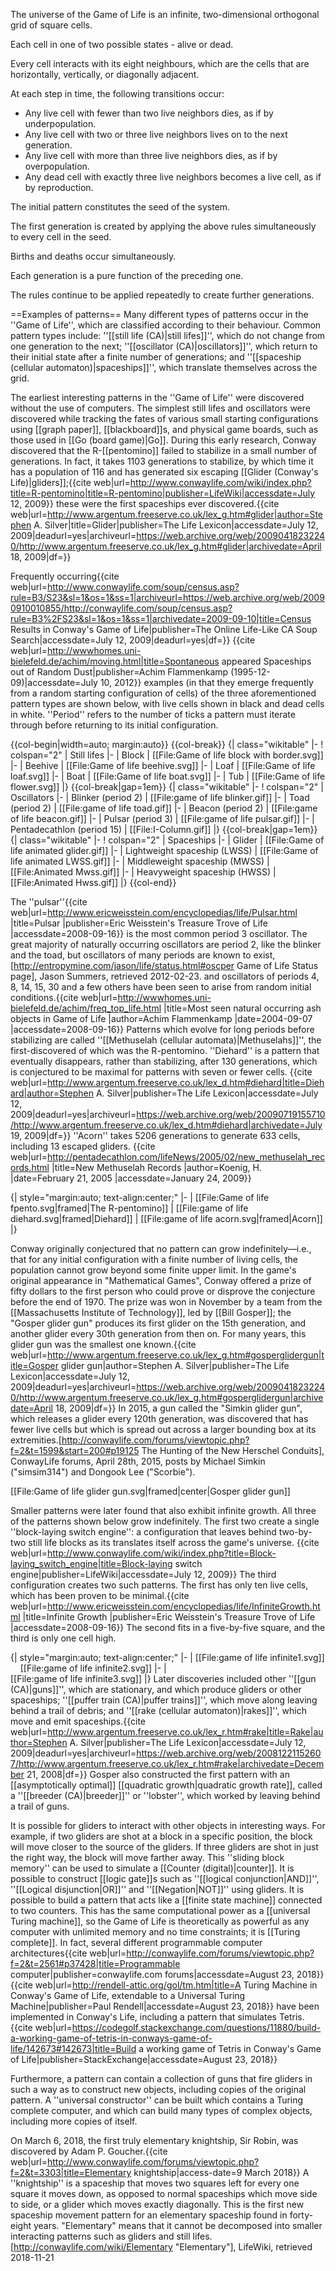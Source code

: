 The universe of the Game of Life is an infinite, two-dimensional orthogonal grid of square cells.

Each cell in one of two possible states - alive or dead.

Every cell interacts with its eight neighbours, which are the cells that are horizontally, vertically, or diagonally adjacent.

At each step in time, the following transitions occur:

* Any live cell with fewer than two live neighbors dies, as if by underpopulation.
* Any live cell with two or three live neighbors lives on to the next generation.
* Any live cell with more than three live neighbors dies, as if by overpopulation.
* Any dead cell with exactly three live neighbors becomes a live cell, as if by reproduction.

The initial pattern constitutes the seed of the system.

The first generation is created by applying the above rules simultaneously to every cell in the seed.

Births and deaths occur simultaneously.

Each generation is a pure function of the preceding one.

The rules continue to be applied repeatedly to create further generations.


==Examples of patterns==
Many different types of patterns occur in the ''Game of Life'', which are classified according to their behaviour. Common pattern types include: ''[[still life (CA)|still lifes]]'', which do not change from one generation to the next; ''[[oscillator (CA)|oscillators]]'', which return to their initial state after a finite number of generations; and ''[[spaceship (cellular automaton)|spaceships]]'', which translate themselves across the grid.

The earliest interesting patterns in the ''Game of Life'' were discovered without the use of computers. The simplest still lifes and oscillators were discovered while tracking the fates of various small starting configurations using [[graph paper]], [[blackboard]]s, and physical game boards, such as those used in [[Go (board game)|Go]]. During this early research, Conway discovered that the R-[[pentomino]] failed to stabilize in a small number of generations. In fact, it takes 1103 generations to stabilize, by which time it has a population of 116 and has generated six escaping [[Glider (Conway's Life)|gliders]];<ref>{{cite web|url=http://www.conwaylife.com/wiki/index.php?title=R-pentomino|title=R-pentomino|publisher=LifeWiki|accessdate=July 12, 2009}}</ref> these were the first spaceships ever discovered.<ref>{{cite web|url=http://www.argentum.freeserve.co.uk/lex_g.htm#glider|author=Stephen A. Silver|title=Glider|publisher=The Life Lexicon|accessdate=July 12, 2009|deadurl=yes|archiveurl=https://web.archive.org/web/20090418232240/http://www.argentum.freeserve.co.uk/lex_g.htm#glider|archivedate=April 18, 2009|df=}}
</ref>

Frequently occurring<ref>{{cite web|url=http://www.conwaylife.com/soup/census.asp?rule=B3/S23&sl=1&os=1&ss=1|archiveurl=https://web.archive.org/web/20090910010855/http://conwaylife.com/soup/census.asp?rule=B3%2FS23&sl=1&os=1&ss=1|archivedate=2009-09-10|title=Census Results in Conway's Game of Life|publisher=The Online Life-Like CA Soup Search|accessdate=July 12, 2009|deadurl=yes|df=}}
</ref><ref>{{cite web|url=http://wwwhomes.uni-bielefeld.de/achim/moving.html|title=Spontaneous appeared Spaceships out of Random Dust|publisher=Achim Flammenkamp (1995-12-09)|accessdate=July 10, 2012}}</ref> examples (in that they emerge frequently from a random starting configuration of cells) of the three aforementioned pattern types are shown below, with live cells shown in black and dead cells in white. ''Period'' refers to the number of ticks a pattern must iterate through before returning to its initial configuration.

{{col-begin|width=auto; margin:auto}}
{{col-break}}
{| class="wikitable"
|-
! colspan="2" | Still lifes
|-
| Block
| [[File:Game of life block with border.svg]]
|-
| Beehive
| [[File:Game of life beehive.svg]]
|-
| Loaf
| [[File:Game of life loaf.svg]]
|-
| Boat
| [[File:Game of life boat.svg]]
|-
| Tub
| [[File:Game of life flower.svg]]
|}
{{col-break|gap=1em}}
{| class="wikitable"
|-
! colspan="2" | Oscillators
|-
| Blinker (period 2)
| [[File:game of life blinker.gif]]
|-
| Toad (period 2)
| [[File:game of life toad.gif]]
|-
| Beacon (period 2)
| [[File:game of life beacon.gif]]
|-
| Pulsar (period 3)
| [[File:game of life pulsar.gif]]
|-
| Pentadecathlon (period 15)
| [[File:I-Column.gif]]
|}
{{col-break|gap=1em}}
{| class="wikitable"
|-
! colspan="2" | Spaceships
|-
| Glider
| [[File:Game of life animated glider.gif]]
|-
| Lightweight spaceship (LWSS)
| [[File:Game of life animated LWSS.gif]]
|-
| Middleweight spaceship (MWSS)
| [[File:Animated Mwss.gif]]
|-
| Heavyweight spaceship (HWSS)
| [[File:Animated Hwss.gif]]
|}
{{col-end}}

The ''pulsar''<ref>{{cite web|url=http://www.ericweisstein.com/encyclopedias/life/Pulsar.html |title=Pulsar |publisher=Eric Weisstein's Treasure Trove of Life |accessdate=2008-09-16}}
</ref> is the most common period 3 oscillator. The great majority of naturally occurring oscillators are period 2, like the blinker and the toad, but oscillators of many periods are known to exist,<ref>[http://entropymine.com/jason/life/status.html#oscper Game of Life Status page], Jason Summers, retrieved 2012-02-23.</ref> and oscillators of periods 4, 8, 14, 15, 30 and a few others have been seen to arise from random initial conditions.<ref>{{cite web|url=http://wwwhomes.uni-bielefeld.de/achim/freq_top_life.html |title=Most seen natural occurring ash objects in Game of Life |author=Achim Flammenkamp |date=2004-09-07 |accessdate=2008-09-16}}</ref> Patterns which evolve for long periods before stabilizing are called ''[[Methuselah (cellular automata)|Methuselahs]]'', the first-discovered of which was the R-pentomino. ''Diehard'' is a pattern that eventually disappears, rather than stabilizing, after 130 generations, which is conjectured to be maximal for patterns with seven or fewer cells.<ref>
{{cite web|url=http://www.argentum.freeserve.co.uk/lex_d.htm#diehard|title=Diehard|author=Stephen A. Silver|publisher=The Life Lexicon|accessdate=July 12, 2009|deadurl=yes|archiveurl=https://web.archive.org/web/20090719155710/http://www.argentum.freeserve.co.uk/lex_d.htm#diehard|archivedate=July 19, 2009|df=}}</ref> ''Acorn'' takes 5206 generations to generate 633 cells, including 13 escaped gliders.<ref>
{{cite web|url=http://pentadecathlon.com/lifeNews/2005/02/new_methuselah_records.html |title=New Methuselah Records |author=Koenig, H. |date=February 21, 2005 |accessdate=January 24, 2009}}</ref>

{|  style="margin:auto; text-align:center;"
|-
| [[File:Game of life fpento.svg|framed|The R-pentomino]]
| [[File:game of life diehard.svg|framed|Diehard]]
| [[File:game of life acorn.svg|framed|Acorn]]
|}

Conway originally conjectured that no pattern can grow indefinitely—i.e., that for any initial configuration with a finite number of living cells, the population cannot grow beyond some finite upper limit. In the game's original appearance in "Mathematical Games", Conway offered a prize of fifty dollars to the first person who could prove or disprove the conjecture before the end of 1970. The prize was won in November by a team from the [[Massachusetts Institute of Technology]], led by [[Bill Gosper]]; the "Gosper glider gun" produces its first glider on the 15th generation, and another glider every 30th generation from then on. For many years, this glider gun was the smallest one known.<ref>{{cite web|url=http://www.argentum.freeserve.co.uk/lex_g.htm#gosperglidergun|title=Gosper glider gun|author=Stephen A. Silver|publisher=The Life Lexicon|accessdate=July 12, 2009|deadurl=yes|archiveurl=https://web.archive.org/web/20090418232240/http://www.argentum.freeserve.co.uk/lex_g.htm#gosperglidergun|archivedate=April 18, 2009|df=}}</ref> In 2015, a gun called the "Simkin glider gun", which releases a glider every 120th generation, was discovered that has fewer live cells but which is spread out across a larger bounding box at its extremities.<ref>[http://conwaylife.com/forums/viewtopic.php?f=2&t=1599&start=200#p19125 The Hunting of the New Herschel Conduits], ConwayLife forums, April 28th, 2015, posts by Michael Simkin ("simsim314") and Dongook Lee ("Scorbie").</ref>

[[File:Game of life glider gun.svg|framed|center|Gosper glider gun]]

Smaller patterns were later found that also exhibit infinite growth. All three of the patterns shown below grow indefinitely. The first two create a single ''block-laying switch engine'': a configuration that leaves behind two-by-two still life blocks as its translates itself across the game's universe.<ref>
{{cite web|url=http://www.conwaylife.com/wiki/index.php?title=Block-laying_switch_engine|title=Block-laying switch engine|publisher=LifeWiki|accessdate=July 12, 2009}}</ref> The third configuration creates two such patterns. The first has only ten live cells, which has been proven to be minimal.<ref>{{cite web|url=http://www.ericweisstein.com/encyclopedias/life/InfiniteGrowth.html |title=Infinite Growth |publisher=Eric Weisstein's Treasure Trove of Life |accessdate=2008-09-16}}</ref> The second fits in a five-by-five square, and the third is only one cell high.

{|  style="margin:auto; text-align:center;"
|-
| [[File:game of life infinite1.svg]] &nbsp;&nbsp;&nbsp;&nbsp;[[File:game of life infinite2.svg]]
|-
| <br />[[File:game of life infinite3.svg]]
|}
Later discoveries included other ''[[gun (CA)|guns]]'', which are stationary, and which produce gliders or other spaceships; ''[[puffer train (CA)|puffer trains]]'', which move along leaving behind a trail of debris; and ''[[rake (cellular automaton)|rakes]]'', which move and emit spaceships.<ref>{{cite web|url=http://www.argentum.freeserve.co.uk/lex_r.htm#rake|title=Rake|author=Stephen A. Silver|publisher=The Life Lexicon|accessdate=July 12, 2009|deadurl=yes|archiveurl=https://web.archive.org/web/20081221152607/http://www.argentum.freeserve.co.uk/lex_r.htm#rake|archivedate=December 21, 2008|df=}}</ref> Gosper also constructed the first pattern with an [[asymptotically optimal]] [[quadratic growth|quadratic growth rate]], called a ''[[breeder (CA)|breeder]]'' or ''lobster'', which worked by leaving behind a trail of guns.

It is possible for gliders to interact with other objects in interesting ways. For example, if two gliders are shot at a block in a specific position, the block will move closer to the source of the gliders. If three gliders are shot in just the right way, the block will move farther away. This ''sliding block memory'' can be used to simulate a [[Counter (digital)|counter]]. It is possible to construct [[logic gate]]s such as ''[[logical conjunction|AND]]'', ''[[Logical disjunction|OR]]'' and ''[[Negation|NOT]]'' using gliders. It is possible to build a pattern that acts like a [[finite state machine]] connected to two counters. This has the same computational power as a [[universal Turing machine]], so the Game of Life is theoretically as powerful as any computer with unlimited memory and no time constraints; it is [[Turing complete]].<ref name="chapman"/><ref name="bcg"/> In fact, several different programmable computer architectures<ref>{{cite web|url=http://conwaylife.com/forums/viewtopic.php?f=2&t=2561#p37428|title=Programmable computer|publisher=conwaylife.com forums|accessdate=August 23, 2018}}</ref><ref>{{cite web|url=http://rendell-attic.org/gol/tm.htm|title=A Turing Machine in Conway's Game of Life, extendable to a Universal Turing Machine|publisher=Paul Rendell|accessdate=August 23, 2018}}</ref> have been implemented in Conway's Life, including a pattern that simulates Tetris.<ref>{{cite web|url=https://codegolf.stackexchange.com/questions/11880/build-a-working-game-of-tetris-in-conways-game-of-life/142673#142673|title=Build a working game of Tetris in Conway's Game of Life|publisher=StackExchange|accessdate=August 23, 2018}}</ref>

Furthermore, a pattern can contain a collection of guns that fire gliders in such a way as to construct new objects, including copies of the original pattern. A ''universal constructor'' can be built which contains a Turing complete computer, and which can build many types of complex objects, including more copies of itself.<ref name="bcg"/>

On March 6, 2018, the first truly elementary knightship, Sir Robin, was discovered by Adam P. Goucher.<ref>{{cite web|url=http://www.conwaylife.com/forums/viewtopic.php?f=2&t=3303|title=Elementary knightship|access-date=9 March 2018}}</ref> A ''knightship'' is a spaceship that moves two squares left for every one square it moves down, as opposed to normal spaceships which move side to side, or a glider which moves exactly diagonally. This is the first new spaceship movement pattern for an elementary spaceship found in forty-eight years. "Elementary" means that it cannot be decomposed into smaller interacting patterns such as gliders and still lifes.<ref>[http://conwaylife.com/wiki/Elementary "Elementary"], LifeWiki, retrieved 2018-11-21</ref>

